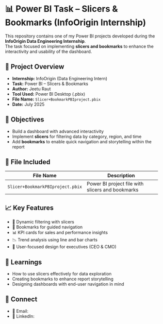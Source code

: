 # 📊 Power BI Task – Slicers & Bookmarks (InfoOrigin Internship)

This repository contains one of my Power BI projects developed during the **InfoOrigin Data Engineering Internship**.  
The task focused on implementing **slicers and bookmarks** to enhance the interactivity and usability of the dashboard.

## 🧠 Project Overview

- **Internship:** InfoOrigin (Data Engineering Intern)  
- **Task:** Power BI – Slicers & Bookmarks  
- **Author:** Jeetu Raut  
- **Tool Used:** Power BI Desktop (.pbix)  
- **File Name:** `Slicer+BookmarkPBIproject.pbix`  
- **Date:** July 2025  

## 📌 Objectives

- Build a dashboard with advanced interactivity  
- Implement **slicers** for filtering data by category, region, and time  
- Add **bookmarks** to enable quick navigation and storytelling within the report  

## 📁 File Included

| File Name                        | Description                                    |
|---------------------------------|------------------------------------------------|
| `Slicer+BookmarkPBIproject.pbix` | Power BI project file with slicers and bookmarks |

## 📈 Key Features

- 🧭 Dynamic filtering with slicers  
- 📌 Bookmarks for guided navigation  
- 📊 KPI cards for sales and performance insights  
- 📉 Trend analysis using line and bar charts  
- 🎯 User-focused design for executives (CEO & CMO)  



## 🧠 Learnings

- How to use slicers effectively for data exploration  
- Creating bookmarks to enhance report storytelling  
- Designing dashboards with end-user navigation in mind  

## 🔗 Connect

- 📧 Email:   
- 🔗 LinkedIn:   
